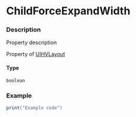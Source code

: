 # ChildForceExpandWidth
### Description
Property description

Property of [UIHVLayout](/classes/UIHVLayout/)

#### Type
`boolean`

### Example
```lua
print("Example code")
```
